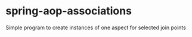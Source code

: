 # spring-aop-associations
Simple program to create instances of one aspect for selected join points
